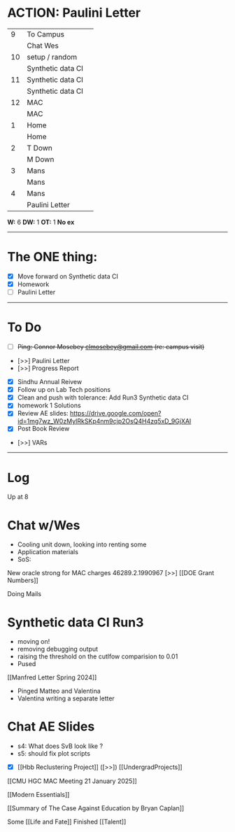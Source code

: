 
# ACTION: Paulini Letter

|     |                   |     |
| --- | ----------------- | --- |
| 9   | To Campus         |     |
|     | Chat Wes          |     |
| 10  | setup / random    |     |
|     | Synthetic data CI |     |
| 11  | Synthetic data CI |     |
|     | Synthetic data CI |     |
| 12  | MAC               |     |
|     | MAC               |     |
| 1   | Home              |     |
|     | Home              |     |
| 2   | T Down            |     |
|     | M Down            |     |
| 3   | Mans              |     |
|     | Mans              |     |
| 4   | Mans              |     |
|     | Paulini Letter    |     |

**W:** 6
**DW:**  1 
**OT:** 1
**No ex**

---
# The ONE thing: 
- [x] Move forward on Synthetic data CI
- [x] Homework
- [ ] Paulini Letter

---
# To Do

- [ ] ~~Ping: Connor Mosebey <clmosebey@gmail.com> (re: campus visit)~~
- [>>] Paulini Letter
- [>>] Progress Report
- [x] Sindhu Annual Reivew
- [x] Follow up on Lab Tech positions
- [x] Clean and push with tolerance:  Add Run3 Synthetic data CI
- [x] homework 1 Solutions 
- [x] Review AE slides: https://drive.google.com/open?id=1mg7wz_W0zMyIRkSKp4nm9cjp2OsQ4H4zq5xD_9GjXAI
- [x] Post Book Review
- [>>] VARs

---

# Log

Up at 8 

# Chat w/Wes
- Cooling unit down, looking into renting some
- Application materials 
- SoS: 


New oracle strong for MAC charges 46289.2.1990967 [>>]  [[DOE Grant Numbers]]

Doing Mails

# Synthetic data CI Run3
- moving on!
- removing debugging output
- raising the threshold on the cutlfow comparision to 0.01 
- Pused

[[Manfred Letter Spring 2024]]
- Pinged Matteo and Valentina 
- Valentina writing a separate letter

# Chat AE Slides
- s4: What does SvB look like ?
- s5: should fix plot scripts 
- [x] [[Hbb Reclustering Project]] 
	([>>]) [[UndergradProjects]]


[[CMU HGC MAC Meeting 21 January 2025]]

[[Modern Essentials]]

[[Summary of The Case Against Education by Bryan Caplan]]

Some [[Life and Fate]]
Finished [[Talent]]
